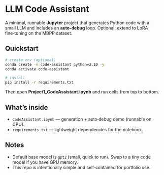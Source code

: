 # LLM Code Assistant

A minimal, runnable **Jupyter** project that generates Python code with a small LLM and includes an **auto‑debug** loop. Optional: extend to LoRA fine‑tuning on the MBPP dataset.

## Quickstart
```bash
# create env (optional)
conda create -n code-assistant python=3.10 -y
conda activate code-assistant

# install
pip install -r requirements.txt
```

Then open **Project1_CodeAssistant.ipynb** and run cells from top to bottom.

## What’s inside
- `CodeAssistant.ipynb` — generation + auto‑debug demo (runnable on CPU).
- `requirements.txt` — lightweight dependencies for the notebook.

## Notes
- Default base model is `gpt2` (small, quick to run). Swap to a tiny code model if you have GPU memory.
- This repo is intentionally simple and self‑contained for portfolio use.

